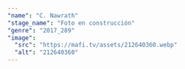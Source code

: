 ```yaml
---
"name": "C. Nawrath"
"stage_name": "Foto en construcción"
"genre": "2017_289"
"image":
  "src": "https://mafi.tv/assets/212640360.webp"
  "alt": "212640360"
---
```

